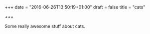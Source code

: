 +++
date = "2016-06-26T13:50:19+01:00"
draft = false
title = "cats"

+++

Some really awesome stuff about cats.